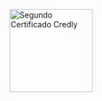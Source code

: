 <a href="https://www.credly.com/earner/earned/badge/d90b0a88-8b2e-4551-a132-78bec213db55" target="_blank" style="text-decoration:none; display:inline-block; margin-left:10px;">
    <img src="https://images.credly.com/size/680x680/images/1fdfeaeb-e61c-4450-bdfe-a07bd4e715df/image.png" alt="Segundo Certificado Credly" width="150" />
  </a>
</p>
